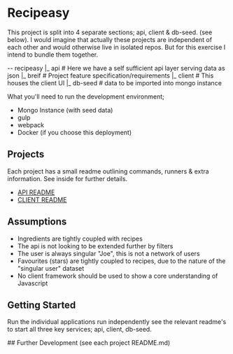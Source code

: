 # Recipeasy

This project is split into 4 separate sections; api, client & db-seed. (see below). I would imagine that actually these projects are independent of each other and would otherwise live in isolated repos. But for this exercise I intend to bundle them together.

-- recipeasy
  |_ api # Here we have a self sufficient api layer serving data as json
  |_ breif # Project feature specification/requirements
  |_ client # This houses the client UI
  |_ db-seed # data to be imported into mongo instance

What you'll need to run the development environment;
- Mongo Instance (with seed data)
- gulp
- webpack
- Docker (if you choose this deployment)

## Projects

Each project has a small readme outlining commands, runners & extra information. See inside for further details.

- [API README](https://github.com/hamishhossack/recipeasy/tree/master/api)
- [CLIENT README](https://github.com/hamishhossack/recipeasy/tree/master/client)

## Assumptions
- Ingredients are tightly coupled with recipes
- The api is not looking to be extended further by filters
- The user is always singular "Joe", this is not a network of users
- Favourites (stars) are tightly coupled to recipes, due to the nature of the "singular user" dataset
- No client framework should be used to show a core understanding of Javascript

## Getting Started

Run the individual applications run independently see the relevant readme's to start all three key services; api, client, db-seed.

## Further Development (see each project README.md)
